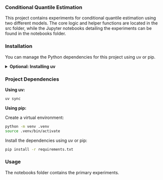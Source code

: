 ### Conditional Quantile Estimation
This project contains experiments for conditional quantile estimation using two different models. The core logic and helper functions are located in the src folder, while the Jupyter notebooks detailing the experiments can be found in the notebooks folder.

### Installation
You can manage the Python dependencies for this project using uv or pip.

<details>
<summary><b>Optional: Installing uv</b></summary>

uv is an extremely fast Python package installer and resolver. If you'd like to use it, you can install it with the following command:
```bash
curl -LsSf https://astral.sh/uv/install.sh | sh
```
</details>

### Project Dependencies


**Using uv:**
```bash
uv sync
```

**Using pip:**

Create a virtual environment:
```bash
python -m venv .venv
source .venv/bin/activate
```
Install the dependencies using uv or pip:
```bash
pip install -r requirements.txt
```
### Usage
The notebooks folder contains the primary experiments.